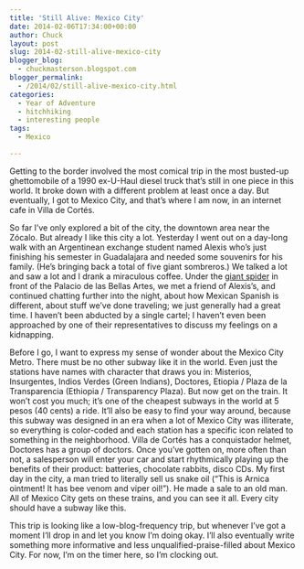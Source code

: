 ```yaml
---
title: 'Still Alive: Mexico City'
date: 2014-02-06T17:34:00+00:00
author: Chuck
layout: post
slug: 2014-02-still-alive-mexico-city
blogger_blog:
  - chuckmasterson.blogspot.com
blogger_permalink:
  - /2014/02/still-alive-mexico-city.html
categories:
  - Year of Adventure
  - hitchhiking
  - interesting people
tags:
  - Mexico

---
```


Getting to the border involved the most comical trip in the most busted-up
ghettomobile of a 1990 ex-U-Haul diesel truck that’s still in one piece
in this world. It broke down with a different problem at least once a day. But
eventually, I got to Mexico City, and that’s where I am now, in an
internet cafe in Villa de Cortés.

So far I’ve only explored a bit of the city, the downtown area near the Zócalo.
But already I like this city a lot. Yesterday I went out on a day-long walk
with an Argentinean exchange student named Alexis who’s just finishing his
semester in Guadalajara and needed some souvenirs for his family.  (He’s
bringing back a total of five giant sombreros.) We talked a lot and saw a lot
and I drank a miraculous coffee. Under the [giant
spider](http://fotos.eluniversal.com.mx/web_img/fotogaleria/petit_bellas_artes.jpg)
in front of the Palacio de las Bellas Artes, we met a friend of Alexis’s, and
continued chatting further into the night, about how Mexican Spanish is
different, about stuff we’ve done traveling; we just generally had a great
time. I haven’t been abducted by a single cartel; I haven’t even been
approached by one of their representatives to discuss my feelings on a
kidnapping.

Before I go, I want to express my sense of wonder about the Mexico City Metro.
There must be no other subway like it in the world. Even just the stations have
names with character that draws you in: Misterios, Insurgentes, Indios Verdes
(Green Indians), Doctores, Etiopia / Plaza de la Transparencia (Ethiopia /
Transparency Plaza). But now get on the train. It won’t cost you much;
it’s one of the cheapest subways in the world at 5 pesos (40 cents) a
ride. It’ll also be easy to find your way around, because this subway was
designed in an era when a lot of Mexico City was illiterate, so everything is
color-coded and each station has a specific icon related to something in the
neighborhood. Villa de Cortés has a conquistador helmet, Doctores has a group
of doctors. Once you’ve gotten on, more often than not, a salesperson
will enter your car and start rhythmically playing up the benefits of their
product: batteries, chocolate rabbits, disco CDs. My first day in the city, a
man tried to literally sell us snake oil (“This is Arnica ointment! It
has bee venom and viper oil!”). He made a sale to an old man. All of
Mexico City gets on these trains, and you can see it all. Every city should
have a subway like this.

This trip is looking like a low-blog-frequency trip, but whenever I’ve
got a moment I’ll drop in and let you know I’m doing okay.
I’ll also eventually write something more informative and less
unqualified-praise-filled about Mexico City. For now, I’m on the timer
here, so I’m clocking out.


